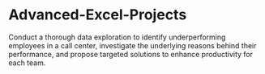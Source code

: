 # Advanced-Excel-Projects
Conduct a thorough data exploration to identify underperforming employees in a call center, investigate the underlying reasons behind their performance, and propose targeted solutions to enhance productivity for each team.
